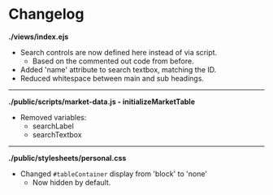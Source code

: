 
# Changelog

**./views/index.ejs**
* Search controls are now defined here instead of via script.
	* Based on the commented out code from before.
* Added 'name' attribute to search textbox, matching the ID.
* Reduced whitespace between main and sub headings.

---

**./public/scripts/market-data.js - initializeMarketTable**
* Removed variables:
	* searchLabel
	* searchTextbox

---

**./public/stylesheets/personal.css**
* Changed `#tableContainer` display from 'block' to 'none'
	* Now hidden by default.